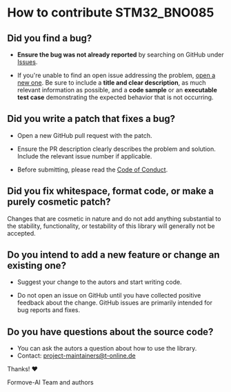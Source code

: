 # How to contribute STM32_BNO085

## **Did you find a bug?**

* **Ensure the bug was not already reported** by searching on GitHub under
[Issues](https://github.com/formove-ai/STM32_BNO085/issues).

* If you're unable to find an open issue addressing the problem,
[open a new one](https://github.com/formove-ai/STM32_BNO085/issues/new). Be sure to
include a **title and clear description**, as much relevant information as possible,
and a **code sample** or an **executable test case** demonstrating the expected
behavior that is not occurring.

## **Did you write a patch that fixes a bug?**

* Open a new GitHub pull request with the patch.

* Ensure the PR description clearly describes the problem and solution.
Include the relevant issue number if applicable.

* Before submitting, please read the [Code of Conduct](CODE_OF_CONDUCT.md).

## **Did you fix whitespace, format code, or make a purely cosmetic patch?**

Changes that are cosmetic in nature and do not add anything substantial to the
stability, functionality, or testability of this library will generally not
be accepted.

## **Do you intend to add a new feature or change an existing one?**

* Suggest your change to the autors and start writing code.

* Do not open an issue on GitHub until you have collected positive feedback about
the change. GitHub issues are primarily intended for bug reports and fixes.

## **Do you have questions about the source code?**

* You can ask the autors a question about how to use the library.
* Contact: <project-maintainers@t-online.de>

Thanks! :heart:

Formove-AI Team and authors
